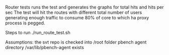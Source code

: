 Router tests runs the test and generates the graphs for total hits and hits per sec
  The test will hit the routes with different total number of users generating enough traffic
  to consume 80% of core to which ha proxy process is pegged.
 
 Steps to run
  ./run_route_test.sh
  
  Assumptions:
   the svt repo is checked into /root folder
   pbench agent directory /var/lib/pbench-agent exists
   